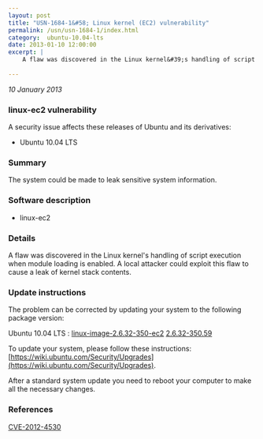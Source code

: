 ```yaml
---
layout: post
title: "USN-1684-1&#58; Linux kernel (EC2) vulnerability"
permalink: /usn/usn-1684-1/index.html
category:  ubuntu-10.04-lts
date: 2013-01-10 12:00:00
excerpt: |
    A flaw was discovered in the Linux kernel&#39;s handling of script execution when module loading is enabled. A local attacker could exploit this flaw to cause a leak of kernel stack contents. 
    
--- 
```

 
 

*10 January 2013*

### linux-ec2 vulnerability

A security issue affects these releases of Ubuntu and its derivatives:

* Ubuntu 10.04 LTS

### Summary

The system could be made to leak sensitive system information. 

### Software description

* linux-ec2 

### Details

A flaw was discovered in the Linux kernel&#39;s handling of script execution when module loading is enabled. A local attacker could exploit this flaw to cause a leak of kernel stack contents. 

### Update instructions

The problem can be corrected by updating your system to the following package version:

Ubuntu 10.04 LTS
 : [linux-image-2.6.32-350-ec2](https://launchpad.net/ubuntu/+source/linux-ec2) <span> [2.6.32-350.59](https://launchpad.net/ubuntu/+source/linux-ec2/2.6.32-350.59) </span> 

To update your system, please follow these instructions: [https://wiki.ubuntu.com/Security/Upgrades](https://wiki.ubuntu.com/Security/Upgrades).

After a standard system update you need to reboot your computer to make all the necessary changes. 

### References

 
 [CVE-2012-4530](http://people.ubuntu.com/~ubuntu-security/cve/CVE-2012-4530)
 

